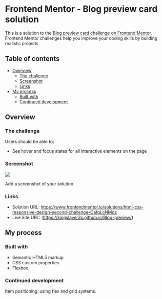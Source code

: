 # Frontend Mentor - Blog preview card solution

This is a solution to the [Blog preview card challenge on Frontend Mentor](https://www.frontendmentor.io/challenges/blog-preview-card-ckPaj01IcS). Frontend Mentor challenges help you improve your coding skills by building realistic projects. 

## Table of contents

- [Overview](#overview)
  - [The challenge](#the-challenge)
  - [Screenshot](#screenshot)
  - [Links](#links)
- [My process](#my-process)
  - [Built with](#built-with)
  - [Continued development](#continued-development)

## Overview

### The challenge

Users should be able to:

- See hover and focus states for all interactive elements on the page

### Screenshot

![](./screenshot.jpg)

Add a screenshot of your solution. 

### Links

- Solution URL: https://www.frontendmentor.io/solutions/html-css-responsive-design-second-challenge-CafqLoNMdz
- Live Site URL: (https://kingslayer3x.github.io/Blog-preview/)

## My process

### Built with

- Semantic HTML5 markup
- CSS custom properties
- Flexbox



### Continued development

Item positioning, using flex and grid systems.



